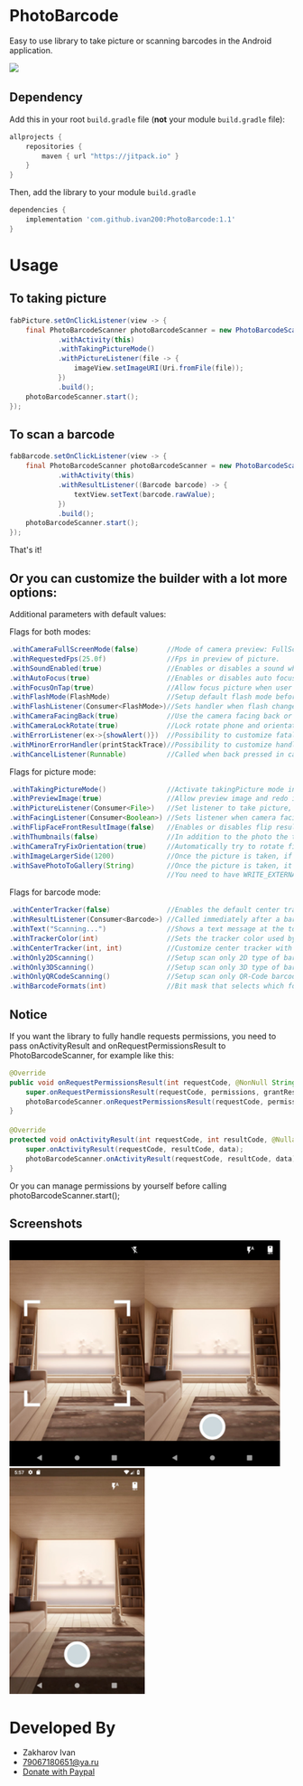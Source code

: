 # PhotoBarcode
Easy to use library to take picture or scanning barcodes in the Android application.

[![](https://jitpack.io/v/ivan200/PhotoBarcode.svg)](https://jitpack.io/#ivan200/PhotoBarcode)

## Dependency

Add this in your root `build.gradle` file (**not** your module `build.gradle` file):

```gradle
allprojects {
	repositories {
        maven { url "https://jitpack.io" }
    }
}
```

Then, add the library to your module `build.gradle`
```gradle
dependencies {
    implementation 'com.github.ivan200:PhotoBarcode:1.1'
}
```

# Usage

## To taking picture
```java
fabPicture.setOnClickListener(view -> {
    final PhotoBarcodeScanner photoBarcodeScanner = new PhotoBarcodeScannerBuilder()
            .withActivity(this)
            .withTakingPictureMode()
            .withPictureListener(file -> {
                imageView.setImageURI(Uri.fromFile(file));
            })
            .build();
    photoBarcodeScanner.start();
});
 ```
 
## To scan a barcode
```java
fabBarcode.setOnClickListener(view -> {
    final PhotoBarcodeScanner photoBarcodeScanner = new PhotoBarcodeScannerBuilder()
            .withActivity(this)
            .withResultListener((Barcode barcode) -> {
                textView.setText(barcode.rawValue);
            })
            .build();
    photoBarcodeScanner.start();
});
 ```
That's it!

## Or you can customize the builder with a lot more options:
Additional parameters with default values:

Flags for both modes:
```java
.withCameraFullScreenMode(false)       //Mode of camera preview: FullScreen - 16/9 with horizontal crop, or otherwise 4/3 with screen fit
.withRequestedFps(25.0f)               //Fps in preview of picture.
.withSoundEnabled(true)                //Enables or disables a sound whenever picture taken or a barcode is scanned
.withAutoFocus(true)                   //Enables or disables auto focusing on the camera
.withFocusOnTap(true)                  //Allow focus picture when user tap on screen
.withFlashMode(FlashMode)              //Setup default flash mode before open camera
.withFlashListener(Consumer<FlashMode>)//Sets handler when flash changed (for ability to save the last used flash mode in settings)
.withCameraFacingBack(true)            //Use the camera facing back or front
.withCameraLockRotate(true)            //Lock rotate phone and orientation in camera activity (to avoid recreating view)
.withErrorListener(ex->{showAlert()})  //Possibility to customize fatal exceptions occured 
.withMinorErrorHandler(printStackTrace)//Possibility to customize handler of non fatal exceptions
.withCancelListener(Runnable)          //Called when back pressed in camera activity or dialog for request permission is cancelled  
```

Flags for picture mode:
```java
.withTakingPictureMode()               //Activate takingPicture mode instead of taking barcode (barcode mode is default)
.withPreviewImage(true)                //Allow preview image and redo it before it returned
.withPictureListener(Consumer<File>)   //Set listener to take picture, file will saved in context.getFilesDir()/photos
.withFacingListener(Consumer<Boolean>) //Sets listener when camera facing changed (for ability to save the last used camera facing in settings)
.withFlipFaceFrontResultImage(false)   //Enables or disables flip result image of facing front camera
.withThumbnails(false)                 //In addition to the photo the thumbnail will be saved too (in context.getFilesDir()/thumbnails)
.withCameraTryFixOrientation(true)     //Automatically try to rotate final image by phone sensors
.withImageLargerSide(1200)             //Once the picture is taken, if its too big, it automatically resizes by the maximum side
.withSavePhotoToGallery(String)        //Once the picture is taken, it automatically saved into phone gallery as well (DCIM directory)
                                       //You need to have WRITE_EXTERNAL_STORAGE and READ_EXTERNAL_STORAGE permissions in your manifest file to use it
```

Flags for barcode mode:
```java
.withCenterTracker(false)              //Enables the default center tracker (white square in screen)
.withResultListener(Consumer<Barcode>) //Called immediately after a barcode was scanned
.withText("Scanning...")               //Shows a text message at the top of the barcode scanner
.withTrackerColor(int)                 //Sets the tracker color used by the barcode scanner (default is "#F44336")
.withCenterTracker(int, int)           //Customize center tracker with a custom drawable resource
.withOnly2DScanning()                  //Setup scan only 2D type of barcodes
.withOnly3DScanning()                  //Setup scan only 3D type of barcodes
.withOnlyQRCodeScanning()              //Setup scan only QR-Code barcodes
.withBarcodeFormats(int)               //Bit mask that selects which formats this barcode detector should recognize.
```

## Notice
If you want the library to fully handle requests permissions, 
you need to pass onActivityResult and onRequestPermissionsResult to PhotoBarcodeScanner, for example like this:
```java
@Override
public void onRequestPermissionsResult(int requestCode, @NonNull String[] permissions, @NonNull int[] grantResults) {
    super.onRequestPermissionsResult(requestCode, permissions, grantResults);
    photoBarcodeScanner.onRequestPermissionsResult(requestCode, permissions, grantResults);
}

@Override
protected void onActivityResult(int requestCode, int resultCode, @Nullable Intent data) {
    super.onActivityResult(requestCode, resultCode, data);
    photoBarcodeScanner.onActivityResult(requestCode, resultCode, data);
}
```
Or you can manage permissions by yourself before calling photoBarcodeScanner.start();

## Screenshots
<img src='screens/take_barcode.jpg' width='240'/><img src='screens/take_picture.jpg' width='240'/><img src='screens/take_picture_full.jpg' width='240'/>

# Developed By

* Zakharov Ivan
* 79067180651@ya.ru
* [Donate with Paypal](https://www.paypal.me/ivanz200)